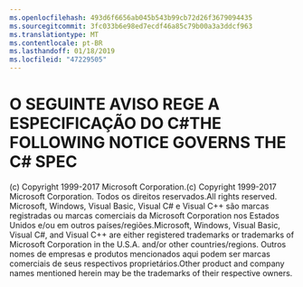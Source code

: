 ```yaml
---
ms.openlocfilehash: 493d6f6656ab045b543b99cb72d26f3679094435
ms.sourcegitcommit: 3fc033b6e98ed7ecdf46a85c79b00a3a3ddcf963
ms.translationtype: MT
ms.contentlocale: pt-BR
ms.lasthandoff: 01/18/2019
ms.locfileid: "47229505"
---
```

<a name="the-following-notice-governs-the-c-spec"></a><span data-ttu-id="ddfb7-101">O SEGUINTE AVISO REGE A ESPECIFICAÇÃO DO C#</span><span class="sxs-lookup"><span data-stu-id="ddfb7-101">THE FOLLOWING NOTICE GOVERNS THE C# SPEC</span></span>
=====

<span data-ttu-id="ddfb7-102">(c) Copyright 1999-2017 Microsoft Corporation.</span><span class="sxs-lookup"><span data-stu-id="ddfb7-102">(c) Copyright 1999-2017 Microsoft Corporation.</span></span> <span data-ttu-id="ddfb7-103">Todos os direitos reservados.</span><span class="sxs-lookup"><span data-stu-id="ddfb7-103">All rights reserved.</span></span>
<span data-ttu-id="ddfb7-104">Microsoft, Windows, Visual Basic, Visual C# e Visual C++ são marcas registradas ou marcas comerciais da Microsoft Corporation nos Estados Unidos e/ou em outros países/regiões.</span><span class="sxs-lookup"><span data-stu-id="ddfb7-104">Microsoft, Windows, Visual Basic, Visual C#, and Visual C++ are either registered trademarks or trademarks of Microsoft Corporation in the U.S.A. and/or other countries/regions.</span></span>
<span data-ttu-id="ddfb7-105">Outros nomes de empresas e produtos mencionados aqui podem ser marcas comerciais de seus respectivos proprietários.</span><span class="sxs-lookup"><span data-stu-id="ddfb7-105">Other product and company names mentioned herein may be the trademarks of their respective owners.</span></span>
